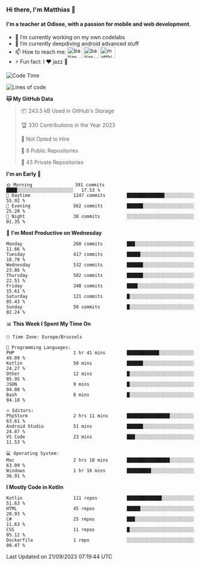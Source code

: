 ### Hi there, I'm Matthias 👋

#### I'm a teacher at Odisee, with a passion for mobile and web development.

- 🔭 I’m currently working on my own codelabs
- 🌱 I’m currently deepdiving android advanced stuff
- 📫 How to reach me: <a href="https://dev.to/batjas" target="_blank"><img align="center" src="https://raw.githubusercontent.com/rahuldkjain/github-profile-readme-generator/master/src/images/icons/Social/devto.svg" alt="batjas" height="30" width="40" /></a>
<a href="https://twitter.com/batjas" target="_blank"><img align="center" src="https://raw.githubusercontent.com/rahuldkjain/github-profile-readme-generator/master/src/images/icons/Social/twitter.svg" alt="batjas" height="30" width="40" /></a>
<a href="https://linkedin.com/in/matthiasdruwé" target="_blank"><img align="center" src="https://raw.githubusercontent.com/rahuldkjain/github-profile-readme-generator/master/src/images/icons/Social/linked-in-alt.svg" alt="matthiasdruwé" height="30" width="40" /></a>
- ⚡ Fun fact: I ❤ jazz 🎷


<!--START_SECTION:waka-->
![Code Time](http://img.shields.io/badge/Code%20Time-847%20hrs%2059%20mins-blue)

![Lines of code](https://img.shields.io/badge/From%20Hello%20World%20I%27ve%20Written-2.4%20million%20lines%20of%20code-blue)

**🐱 My GitHub Data** 

> 📦 243.5 kB Used in GitHub's Storage 
 > 
> 🏆 330 Contributions in the Year 2023
 > 
> 🚫 Not Opted to Hire
 > 
> 📜 8 Public Repositories 
 > 
> 🔑 43 Private Repositories 
 > 
**I'm an Early 🐤** 

```text
🌞 Morning                391 commits         ████░░░░░░░░░░░░░░░░░░░░░   17.53 % 
🌆 Daytime                1247 commits        ██████████████░░░░░░░░░░░   55.92 % 
🌃 Evening                562 commits         ██████░░░░░░░░░░░░░░░░░░░   25.20 % 
🌙 Night                  30 commits          ░░░░░░░░░░░░░░░░░░░░░░░░░   01.35 % 
```
📅 **I'm Most Productive on Wednesday** 

```text
Monday                   260 commits         ███░░░░░░░░░░░░░░░░░░░░░░   11.66 % 
Tuesday                  417 commits         █████░░░░░░░░░░░░░░░░░░░░   18.70 % 
Wednesday                532 commits         ██████░░░░░░░░░░░░░░░░░░░   23.86 % 
Thursday                 502 commits         ██████░░░░░░░░░░░░░░░░░░░   22.51 % 
Friday                   348 commits         ████░░░░░░░░░░░░░░░░░░░░░   15.61 % 
Saturday                 121 commits         █░░░░░░░░░░░░░░░░░░░░░░░░   05.43 % 
Sunday                   50 commits          █░░░░░░░░░░░░░░░░░░░░░░░░   02.24 % 
```


📊 **This Week I Spent My Time On** 

```text
🕑︎ Time Zone: Europe/Brussels

💬 Programming Languages: 
PHP                      1 hr 41 mins        ████████████░░░░░░░░░░░░░   49.09 % 
Kotlin                   50 mins             ██████░░░░░░░░░░░░░░░░░░░   24.27 % 
Other                    12 mins             █░░░░░░░░░░░░░░░░░░░░░░░░   05.95 % 
JSON                     9 mins              █░░░░░░░░░░░░░░░░░░░░░░░░   04.80 % 
Bash                     8 mins              █░░░░░░░░░░░░░░░░░░░░░░░░   04.18 % 

🔥 Editors: 
PhpStorm                 2 hrs 11 mins       ████████████████░░░░░░░░░   63.61 % 
Android Studio           51 mins             ██████░░░░░░░░░░░░░░░░░░░   24.87 % 
VS Code                  23 mins             ███░░░░░░░░░░░░░░░░░░░░░░   11.53 % 

💻 Operating System: 
Mac                      2 hrs 10 mins       ████████████████░░░░░░░░░   63.09 % 
Windows                  1 hr 16 mins        █████████░░░░░░░░░░░░░░░░   36.91 % 
```

**I Mostly Code in Kotlin** 

```text
Kotlin                   111 repos           █████████████░░░░░░░░░░░░   51.63 % 
HTML                     45 repos            █████░░░░░░░░░░░░░░░░░░░░   20.93 % 
C#                       25 repos            ███░░░░░░░░░░░░░░░░░░░░░░   11.63 % 
CSS                      11 repos            █░░░░░░░░░░░░░░░░░░░░░░░░   05.12 % 
Dockerfile               1 repo              ░░░░░░░░░░░░░░░░░░░░░░░░░   00.47 % 
```




 Last Updated on 21/09/2023 07:19:44 UTC
<!--END_SECTION:waka-->
